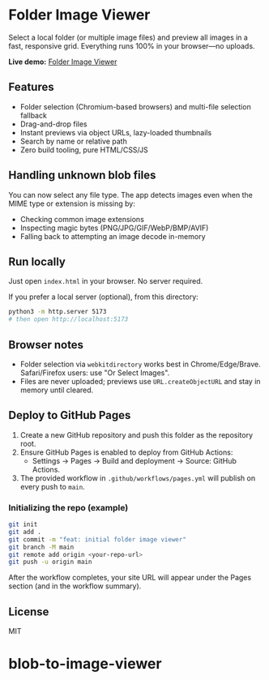 # Folder Image Viewer

Select a local folder (or multiple image files) and preview all images in a fast, responsive grid. Everything runs 100% in your browser—no uploads.

**Live demo:** [Folder Image Viewer](https://abhishek-singh77.github.io/blob-to-image-viewer/)

## Features

-   Folder selection (Chromium-based browsers) and multi-file selection fallback
-   Drag-and-drop files
-   Instant previews via object URLs, lazy-loaded thumbnails
-   Search by name or relative path
-   Zero build tooling, pure HTML/CSS/JS

## Handling unknown blob files

You can now select any file type. The app detects images even when the MIME type or extension is missing by:

-   Checking common image extensions
-   Inspecting magic bytes (PNG/JPG/GIF/WebP/BMP/AVIF)
-   Falling back to attempting an image decode in-memory

## Run locally

Just open `index.html` in your browser. No server required.

If you prefer a local server (optional), from this directory:

```bash
python3 -m http.server 5173
# then open http://localhost:5173
```

## Browser notes

-   Folder selection via `webkitdirectory` works best in Chrome/Edge/Brave. Safari/Firefox users: use "Or Select Images".
-   Files are never uploaded; previews use `URL.createObjectURL` and stay in memory until cleared.

## Deploy to GitHub Pages

1. Create a new GitHub repository and push this folder as the repository root.
2. Ensure GitHub Pages is enabled to deploy from GitHub Actions:
    - Settings → Pages → Build and deployment → Source: GitHub Actions.
3. The provided workflow in `.github/workflows/pages.yml` will publish on every push to `main`.

### Initializing the repo (example)

```bash
git init
git add .
git commit -m "feat: initial folder image viewer"
git branch -M main
git remote add origin <your-repo-url>
git push -u origin main
```

After the workflow completes, your site URL will appear under the Pages section (and in the workflow summary).

## License

MIT

# blob-to-image-viewer
